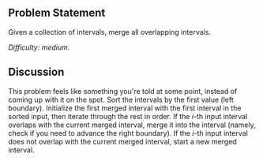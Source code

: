 Problem Statement
-----------------

Given a collection of intervals, merge all overlapping intervals.

*Difficulty: medium.*

Discussion
----------

This problem feels like something you're told at some point, instead of coming
up with it on the spot. Sort the intervals by the first value (left boundary).
Initialize the first merged interval with the first interval in the sorted
input, then iterate through the rest in order. If the *i*-th input interval
overlaps with the current merged interval, merge it into the interval (namely,
check if you need to advance the right boundary). If the *i*-th input interval
does not overlap with the current merged interval, start a new merged interval.
